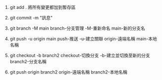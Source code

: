 1. git add . 將所有變更都加到暫存區
2. git commit -m "訊息"


3. git branch -M main      branch-分支管理     -M-重新命名     main-新的分支名
4. git push -u origin main         push-推送    -u-建立關聯    origin-遠端名稱     main-本地名稱

5. git checkout -b branch2      checkout-切換分支    -b-建立並切換至新的分支     branch2-分支名稱
6. git push origin branch2      origin-遠端名稱     branch2-本地名稱